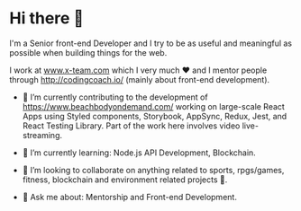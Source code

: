 # Hi there 👋

I'm a Senior front-end Developer and I try to be as useful and meaningful as possible when building things for the web.

I work at www.x-team.com which I very much ❤️ and I mentor people through http://codingcoach.io/ (mainly about front-end development).

- 💪 I’m currently contributing to the development of https://www.beachbodyondemand.com/ working on large-scale React Apps using Styled components, Storybook, AppSync, Redux, Jest, and React Testing Library. Part of the work here involves video live-streaming.

- 🌱 I’m currently learning: Node.js API Development, Blockchain.
- 👯 I’m looking to collaborate on anything related to sports, rpgs/games, fitness, blockchain and environment related projects 🌳.
- 💬 Ask me about: Mentorship and Front-end Development.
